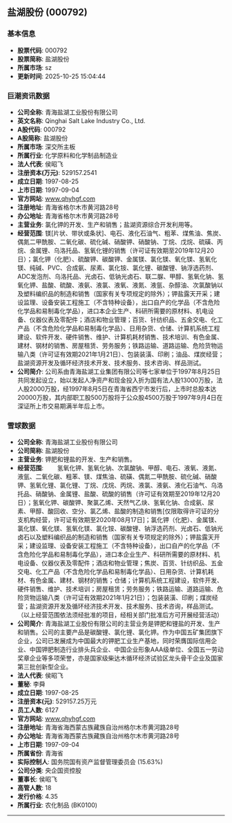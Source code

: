 ## 盐湖股份 (000792)

### 基本信息

- **股票代码**: 000792
- **股票简称**: 盐湖股份
- **所属市场**: sz
- **更新时间**: 2025-10-25 15:04:44

### 巨潮资讯数据

- **公司全称**: 青海盐湖工业股份有限公司
- **英文名称**: Qinghai Salt Lake Industry Co., Ltd.
- **A股代码**: 000792
- **A股简称**: 盐湖股份
- **所属市场**: 深交所主板
- **所属行业**: 化学原料和化学制品制造业
- **法人代表**: 侯昭飞
- **注册资本(万元)**: 529157.2541
- **成立日期**: 1997-08-25
- **上市日期**: 1997-09-04
- **官方网站**: www.qhyhgf.com
- **注册地址**: 青海省格尔木市黄河路28号
- **办公地址**: 青海省格尔木市黄河路28号
- **主营业务**: 氯化钾的开发、生产和销售；盐湖资源综合开发利用等。
- **经营范围**: 镁[片状、带状或条状]、电石、液化石油气、粗苯、煤焦油、焦炭、偶氮二甲酰胺、二氧化碳、硫化碱、硝酸钾、硝酸钠、丁烷、戊烷、硫磺、丙烷、金属锂、乌洛托品、氢氧化锂的销售（许可证有效期至2019年12月20日）；氯化钾（化肥）、硫酸钾、碳酸钾、金属镁、氯化镁、氧化镁、氢氧化镁、纯碱、PVC、合成氨、尿素、氯化铵、氯化锂、碳酸锂、钠浮选药剂、ADC发泡剂、乌洛托品、光卤石、低钠光卤石、联二脲、甲醇、氢氧化钠、氢氧化钾、盐酸、硫酸、液氨、液氯、液氧、液氮、液氩、杂醇油、次氯酸钠以及塑料编织品的制造和销售（国家有关专项规定的除外）；钾盐露天开采；建设监理、设备安装工程施工（不含特种设备），出口自产的化学品（不含危险化学品和易制毒化学品），进口本企业生产、科研所需要的原材料、机电设备、仪器仪表及零配件；酒店和物业管理；百货、针纺织品、五金交电、化工产品（不含危险化学品和易制毒化学品）、日用杂货、仓储、计算机系统工程建设、软件开发、硬件销售、维护、计算机耗材销售、技术培训、有色金属、建材、钢材的销售、房屋租赁、劳务服务；铁路运输、道路运输、危险货物运输八类（许可证有效期2021年1月21日）、包装装潢、印刷；油品、煤炭经营；盐湖资源开发及循环经济技术开发、技术服务、技术咨询、样品测试。
- **公司简介**: 公司系由青海盐湖工业集团有限公司等七家单位于1997年8月25日共同发起设立，始以发起人净资产和现金投入折为国有法人股13000万股，法人股2000万股，经1997年8月5日在青海省西宁市发行后，上市时总股本达20000万股，其内部职工股500万股将于公众股4500万股于1997年9月4日在深证所上市交易期满半年后上市。

### 雪球数据

- **公司全称**: 青海盐湖工业股份有限公司
- **公司简称**: 盐湖股份
- **主营业务**: 钾肥和锂盐的开发、生产和销售。
- **经营范围**: 　　氢氧化钾、氢氧化钠、次氯酸钠、甲醇、电石、液氧、液氮、液氩、二氧化碳、粗苯、镁、煤焦油、硫磺、偶氮二甲酰胺、硫化碱、硝酸钾、氢氧化锂、氯化锂、丁烷、戊烷、丙烷、液氯、液氨、液化石油气、乌洛托品、硝酸钠、金属锂、盐酸、硫酸的销售（许可证有效期至2019年12月20日）；氢氧化钾、碳酸钾、聚氯乙烯、天然气乙炔、氢氧化钠、合成氨、尿素、甲醇、酸回收、空分、氯乙烯、盐酸的制造和销售[仅限取得许可证的分支机构经营，许可证有效期至2020年08月17日]；氯化钾（化肥）、金属镁、氯化镁、氧化镁、氢氧化镁、氯化铵、碳酸锂、钠浮选药剂、光卤石、低钠光卤石以及塑料编织品的制造和销售（国家有关专项规定的除外）；钾盐露天开采；建设监理、设备安装工程施工（不含特种设备），出口自产的化学品（不含危险化学品和易制毒化学品），进口本企业生产、科研所需要的原材料、机电设备、仪器仪表及零配件；酒店和物业管理；焦炭、百货、针纺织品、五金交电、化工产品（不含危险化学品和易制毒化学品）、日用杂货、计算机耗材、有色金属、建材、钢材的销售；仓储；计算机系统工程建设，软件开发、硬件销售、维护、技术培训；房屋租赁；劳务服务；铁路运输、道路运输、危险货物运输八类（许可证有效期2021年1月21日）；包装装潢、印刷；煤炭经营；盐湖资源开发及循环经济技术开发、技术服务、技术咨询，样品测试。（以上经营范围依法须经批准的项目，经相关部门批准后方可开展经营活动）
- **公司简介**: 青海盐湖工业股份有限公司的主营业务是钾肥和锂盐的开发、生产和销售。公司的主要产品是碳酸锂、氯化锂、氯化钾。作为中国五矿集团旗下企业，公司已发展成为中国最大的钾肥工业生产基地，同时荣膺国际信用企业、中国钾肥制造行业排头兵企业、中国企业形象AAA级单位、全国五一劳动奖章企业等多项荣誉，亦是国家级柴达木循环经济试验区龙头骨干企业及国家第三批创新型企业。
- **法人代表**: 侯昭飞
- **董秘**: 李舜
- **成立日期**: 1997-08-25
- **注册资本(元)**: 529157.25万元
- **员工人数**: 6127
- **官方网站**: www.qhyhgf.com
- **注册地址**: 青海省海西蒙古族藏族自治州格尔木市黄河路28号
- **办公地址**: 青海省海西蒙古族藏族自治州格尔木市黄河路28号
- **上市日期**: 1997-09-04
- **所属省份**: 青海省
- **实际控制人**: 国务院国有资产监督管理委员会 (15.63%)
- **公司分类**: 央企国资控股
- **董事长**: 侯昭飞
- **高管人数**: 18
- **发行价格**: 4.35
- **所属行业**: 农化制品 (BK0100)

---